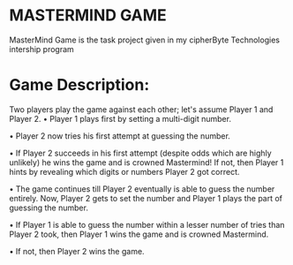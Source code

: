 # MASTERMIND GAME

MasterMind Game is the task project given in my cipherByte Technologies intership program

# Game Description:

Two players play the game against each other; let's assume Player 1 and Player 2.
• Player 1 plays first by setting a multi-digit number.

• Player 2 now tries his first attempt at guessing the number.

• If Player 2 succeeds in his first attempt (despite odds which are highly unlikely) he wins the game and is crowned Mastermind! If not, then Player 1 hints by revealing which digits or numbers Player 2 got correct.

• The game continues till Player 2 eventually is able to guess the number entirely.
Now, Player 2 gets to set the number and Player 1 plays the part of guessing the number.

• If Player 1 is able to guess the number within a lesser number of tries than Player 2 took, then Player 1 wins the game and is crowned Mastermind.

• If not, then Player 2 wins the game.